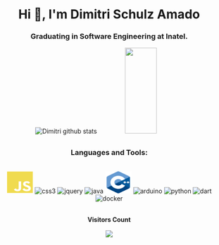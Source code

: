 <h1 align="center">Hi 👋, I'm Dimitri Schulz Amado</h1>
<h3 align="center">Graduating in Software Engineering at Inatel.</h3>

<div align="center">  
    <img width="49%" height="195px" src="https://github-readme-stats.vercel.app/api?username=DimitriSchulzAmado&show_icons=true&count_private=true&hide_border=true&title_color=FF4D00&icon_color=007FFF&text_color=c9d1d9&bg_color=0d1117" alt="Dimitri github stats" /> 
    <img width="38%" height="195px" src="https://github-readme-stats.vercel.app/api/top-langs/?username=DimitriSchulzAmado&layout=compact&hide_border=true&title_color=FF4D00&text_color=c9d1d9&bg_color=0d1117"/>
</div>

<h2></h2>
    
<h3 align="center">Languages and Tools:</h3>
<div style="display: inline_block" align="center"><br>
    <img src="https://raw.githubusercontent.com/devicons/devicon/master/icons/javascript/javascript-plain.svg" alt="javascript" width="60" height="50"/>
    <img src="https://www.vectorlogo.zone/logos/w3_css/w3_css-icon.svg" alt="css3" width="60" height="50"/>
    <img src="https://www.vectorlogo.zone/logos/jquery/jquery-icon.svg" alt="jquery" width="60" height="50"/>
    <img src="https://www.vectorlogo.zone/logos/java/java-icon.svg" alt="java" width="60" height="50"/>
    <img src="https://raw.githubusercontent.com/devicons/devicon/master/icons/cplusplus/cplusplus-original.svg" alt="cplusplus" width="60" height="50"/>  
    <img src="https://www.vectorlogo.zone/logos/arduino/arduino-official.svg" alt="arduino" width="60" height="50"/>
    <img src="https://www.vectorlogo.zone/logos/python/python-icon.svg" alt="python" width="60" height="50"/>
    <img src="https://www.vectorlogo.zone/logos/dartlang/dartlang-icon.svg" alt="dart" width="60" height="50"/>
    <img src="https://www.vectorlogo.zone/logos/docker/docker-icon.svg" alt="docker" width="60" height="50"/>
</div>

<div align="center">
<br><p align="centre"><b>Visitors Count</b></p>  
<p align="center"><img align="center" src="https://profile-counter.glitch.me/{DimitriSchulzAmado}/count.svg" /></p> 
<br>
</div>
